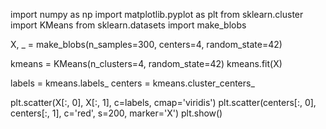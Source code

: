 import numpy as np
import matplotlib.pyplot as plt
from sklearn.cluster import KMeans
from sklearn.datasets import make_blobs

X, _ = make_blobs(n_samples=300, centers=4, random_state=42)

kmeans = KMeans(n_clusters=4, random_state=42)
kmeans.fit(X)

labels = kmeans.labels_
centers = kmeans.cluster_centers_

plt.scatter(X[:, 0], X[:, 1], c=labels, cmap='viridis')
plt.scatter(centers[:, 0], centers[:, 1], c='red', s=200, marker='X')
plt.show()
